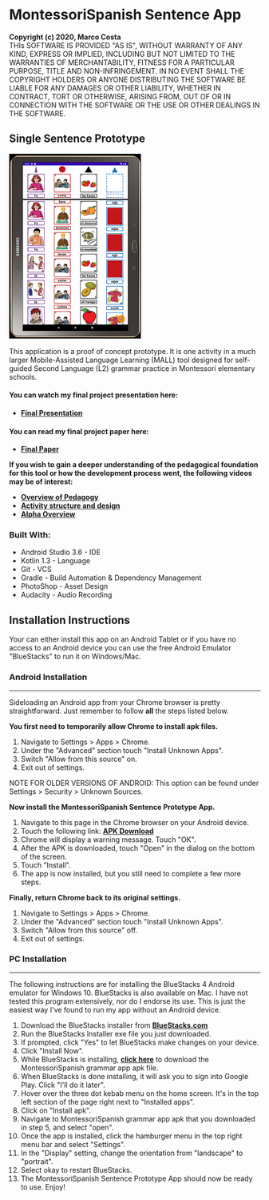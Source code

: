 
# MontessoriSpanish Sentence App
**Copyright (c) 2020, Marco Costa**  
THIs SOFTWARE IS PROVIDED "AS IS", WITHOUT WARRANTY OF ANY KIND, EXPRESS OR IMPLIED, INCLUDING BUT NOT LIMITED TO THE WARRANTIES OF MERCHANTABILITY, FITNESS FOR A PARTICULAR PURPOSE, TITLE AND NON-INFRINGEMENT. IN NO EVENT SHALL THE COPYRIGHT HOLDERS OR ANYONE DISTRIBUTING THE SOFTWARE BE LIABLE FOR ANY DAMAGES OR OTHER LIABILITY, WHETHER IN CONTRACT, TORT OR OTHERWISE, ARISING FROM, OUT OF OR IN CONNECTION WITH THE SOFTWARE OR THE USE OR OTHER DEALINGS IN THE SOFTWARE.
## Single Sentence Prototype
![Single Activity Prototype](appscreenshot.png)

This application is a proof of concept prototype. It is one activity in a much larger Mobile-Assisted Language Learning (MALL) tool designed for self-guided Second Language (L2) grammar practice in Montessori elementary schools.

#### You can watch my final project presentation here:
- [**Final Presentation**](https://youtu.be/ioAMmT0AJhk)

#### You can read my final project paper here:
- [**Final Paper**](https://)

**If you wish to gain a deeper understanding of the pedagogical foundation for this tool or how the development process went, the following videos may be of interest:**
- [**Overview of Pedagogy**](https://youtu.be/6Me3dQJOzdc)
- [**Activity structure and design**](https://youtu.be/5dAVgHNxMhE)
- [**Alpha Overview**](https://youtu.be/fsCOiN2IWfc)


### Built With:
- Android Studio 3.6 - IDE
- Kotlin 1.3 - Language
- Git - VCS
- Gradle - Build Automation & Dependency Management
- PhotoShop - Asset Design
- Audacity - Audio Recording


## Installation Instructions
Your can either install this app on an Android Tablet or if you have no access to an Android device you can use the free Android Emulator "BlueStacks" to run it on Windows/Mac.

### Android Installation
***
Sideloading an Android app from your Chrome browser is pretty straightforward. Just remember to follow **all** the steps listed below.

**You first need to temporarily allow Chrome to install apk files.**
1. Navigate to Settings > Apps > Chrome.
2. Under the "Advanced" section touch "Install Unknown Apps".
3. Switch "Allow from this source" on.
4. Exit out of settings.

NOTE FOR OLDER VERSIONS OF ANDROID: This option can be found under Settings > Security > Unknown Sources.

**Now install the MontessoriSpanish Sentence Prototype App.**
1. Navigate to this page in the Chrome browser on your Android device.
2. Touch the following link: [**APK Download**](https://github.com/MarcoCosta55/MSGrammarPrototypeSingleActivity/raw/master/app-debug.apk)
3. Chrome will display a warning message. Touch "OK".
4. After the APK is downloaded, touch "Open" in the dialog on the bottom of the screen.
5. Touch "Install".
6. The app is now installed, but you still need to complete a few more steps.

**Finally, return Chrome back to its original settings.**
1. Navigate to Settings > Apps > Chrome.
2. Under the "Advanced" section touch "Install Unknown Apps".
3. Switch "Allow from this source" off.
4. Exit out of settings.

### PC Installation
***
The following instructions are for installing the BlueStacks 4 Android emulator for Windows 10. BlueStacks is also available on Mac. I have not tested this program extensively, nor do I endorse its use. This is just the easiest way I've found to run my app without an Android device.

1. Download the BlueStacks installer from [**BlueStacks.com**](https://www.bluestacks.com/)
2. Run the BlueStacks Installer exe file you just downloaded.
3. If prompted, click "Yes" to let BlueStacks make changes on your device.
4. Click "Install Now".
5. While BlueStacks is installing, [**click here**](https://github.com/MarcoCosta55/MSGrammarPrototypeSingleActivity/raw/master/app-debug.apk) to download the MontessoriSpanish grammar app apk file.
6. When BlueStacks is done installing, it will ask you to sign into Google Play. Click "I'll do it later".
7. Hover over the three dot kebab menu on the home screen. It's in the top left section of the page right next to "Installed apps".
8. Click on "Install apk".
9. Navigate to MontessoriSpanish grammar app apk that you downloaded in step 5, and select "open".
10. Once the app is installed, click the hamburger menu in the top right menu bar and select "Settings".
11. In the "Display" setting, change the orientation from "landscape" to "portrait".
12. Select okay to restart BlueStacks.
13. The MontessoriSpanish Sentence Prototype App should now be ready to use. Enjoy!

